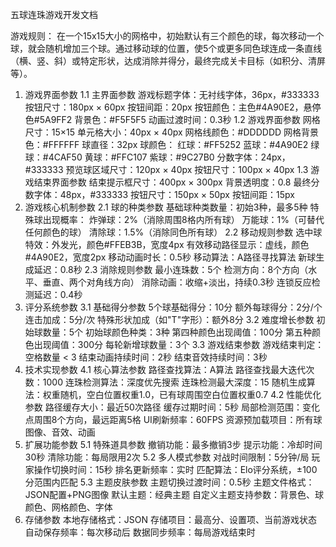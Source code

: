 五球连珠游戏开发文档

游戏规则：
在一个15x15大小的网格中，初始默认有三个颜色的球，每次移动一个球，就会随机增加三个球。通过移动球的位置，使 ​5个或更多同色球连成一条直线（横、竖、斜）或特定形状，达成消除并得分，最终完成关卡目标（如积分、清屏等）。

1. 游戏界面参数
1.1 主界面参数
游戏标题字体：无衬线字体，36px，#333333
按钮尺寸：180px × 60px
按钮间距：20px
按钮颜色：主色#4A90E2，悬停色#5A9FF2
背景色：#F5F5F5
动画过渡时间：0.3秒
1.2 游戏界面参数
网格尺寸：15×15
单元格大小：40px × 40px
网格线颜色：#DDDDDD
网格背景色：#FFFFFF
球直径：32px
球颜色：
红球：#FF5252
蓝球：#4A90E2
绿球：#4CAF50
黄球：#FFC107
紫球：#9C27B0
分数字体：24px，#333333
预览球区域尺寸：120px × 40px
按钮尺寸：100px × 40px
1.3 游戏结束界面参数
结束提示框尺寸：400px × 300px
背景透明度：0.8
最终分数字体：48px，#333333
按钮尺寸：150px × 50px
按钮间距：15px
2. 游戏核心机制参数
2.1 球的种类参数
基础球种类数量：初始3种，最多5种
特殊球出现概率：
炸弹球：2%（消除周围8格内所有球）
万能球：1%（可替代任何颜色的球）
清除球：1.5%（消除同色所有球）
2.2 移动规则参数
选中球特效：外发光，颜色#FFEB3B，宽度4px
有效移动路径显示：虚线，颜色#4A90E2，宽度2px
移动动画时长：0.5秒
移动算法：A路径寻找算法
新球生成延迟：0.8秒
2.3 消除规则参数
最小连珠数：5个
检测方向：8个方向（水平、垂直、两个对角线方向）
消除动画：收缩+淡出，持续0.3秒
连锁反应检测延迟：0.4秒
3. 评分系统参数
3.1 基础得分参数
5个球基础得分：10分
额外每球得分：2分/个
连击加成：5分/次
特殊形状加成（如"T"字形）：额外8分
3.2 难度增长参数
初始球数量：5个
初始球颜色种类：3种
第四种颜色出现阈值：100分
第五种颜色出现阈值：300分
每轮新增球数量：3个
3.3 游戏结束参数
游戏结束判定：空格数量 < 3
结束动画持续时间：2秒
结束音效持续时间：3秒
4. 技术实现参数
4.1 核心算法参数
路径查找算法：A算法
路径查找最大迭代次数：1000
连珠检测算法：深度优先搜索
连珠检测最大深度：15
随机生成算法：权重随机，空白位置权重1.0，已有球周围空白位置权重0.7
4.2 性能优化参数
路径缓存大小：最近50次路径
缓存过期时间：5秒
局部检测范围：变化点周围8个方向，最远距离5格
UI刷新频率：60FPS
资源预加载项目：所有球图像、音效、动画
5. 扩展功能参数
5.1 特殊道具参数
撤销功能：最多撤销3步
提示功能：冷却时间30秒
清除功能：每局限用2次
5.2 多人模式参数
对战时间限制：5分钟/局
玩家操作切换时间：15秒
排名更新频率：实时
匹配算法：Elo评分系统，±100分范围内匹配
5.3 主题皮肤参数
主题切换过渡时间：0.5秒
主题文件格式：JSON配置+PNG图像
默认主题：经典主题
自定义主题支持参数：背景色、球颜色、网格颜色、字体
6. 存储参数
本地存储格式：JSON
存储项目：最高分、设置项、当前游戏状态
自动保存频率：每次移动后
数据同步频率：每局游戏结束时


